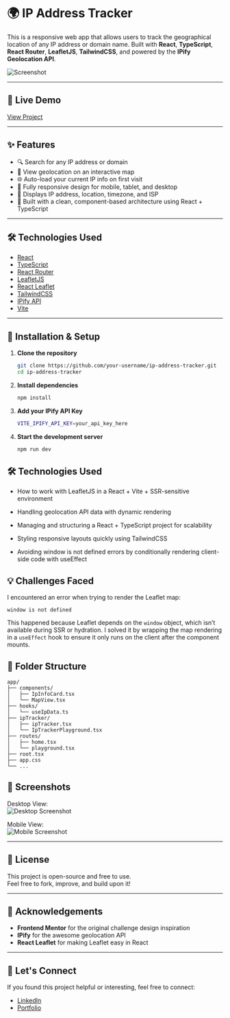 # 🌍 IP Address Tracker

This is a responsive web app that allows users to track the geographical location of any IP address or domain name. Built with **React**, **TypeScript**, **React Router**, **LeafletJS**, **TailwindCSS**, and powered by the **IPify Geolocation API**.

![Screenshot](./screenshot.png) <!-- Replace with actual path to your screenshot -->

---

## 🔗 Live Demo

[View Project](https://your-live-demo-url.com) <!-- Replace with your live site URL -->

---

## ✨ Features

- 🔍 Search for any IP address or domain
- 📍 View geolocation on an interactive map
- 🌐 Auto-load your current IP info on first visit
- 📱 Fully responsive design for mobile, tablet, and desktop
- 🧭 Displays IP address, location, timezone, and ISP
- 🎯 Built with a clean, component-based architecture using React + TypeScript

---

## 🛠 Technologies Used

- [React](https://reactjs.org/)
- [TypeScript](https://www.typescriptlang.org/)
- [React Router](https://reactrouter.com/)
- [LeafletJS](https://leafletjs.com/)
- [React Leaflet](https://react-leaflet.js.org/)
- [TailwindCSS](https://tailwindcss.com/)
- [IPify API](https://geo.ipify.org/)
- [Vite](https://vitejs.dev/)

---

## 🚧 Installation & Setup

1. **Clone the repository**
   ```bash
   git clone https://github.com/your-username/ip-address-tracker.git
   cd ip-address-tracker

2. **Install dependencies**

   ```bash
   npm install
   
3. **Add your IPify API Key**

   ```bash
   VITE_IPIFY_API_KEY=your_api_key_here

3. **Start the development server**

   ```bash
   npm run dev


## 🛠 Technologies Used


- How to work with LeafletJS in a React + Vite + SSR-sensitive environment

- Handling geolocation API data with dynamic rendering

- Managing and structuring a React + TypeScript project for scalability

- Styling responsive layouts quickly using TailwindCSS

- Avoiding window is not defined errors by conditionally rendering client-side code with useEffect


## 💡 Challenges Faced
I encountered an error when trying to render the Leaflet map:


```
window is not defined
```

This happened because Leaflet depends on the `window` object, which isn’t available during SSR or hydration. I solved it by wrapping the map rendering in a `useEffect` hook to ensure it only runs on the client after the component mounts.

## 📁 Folder Structure

```
app/
├── components/
│   ├── IpInfoCard.tsx
│   └── MapView.tsx
├── hooks/
│   └── useIpData.ts
├── ipTracker/
│   ├── ipTracker.tsx
│   └── IpTrackerPlayground.tsx
├── routes/
│   ├── home.tsx
│   └── playground.tsx
├── root.tsx
├── app.css
└── ...
```

## 📸 Screenshots

Desktop View:  
![Desktop Screenshot](/public/1750907968171.jpg)

Mobile View:  
![Mobile Screenshot](/public/1750907968176.jpg)

---

## 🧾 License

This project is open-source and free to use.  
Feel free to fork, improve, and build upon it!

---

## 🙌 Acknowledgements

- **Frontend Mentor** for the original challenge design inspiration  
- **IPify** for the awesome geolocation API  
- **React Leaflet** for making Leaflet easy in React

---

## 🔗 Let's Connect

If you found this project helpful or interesting, feel free to connect:

- [LinkedIn](#https://www.linkedin.com/in/joel-amaefula-10a030257/)
- [Portfolio](https://joel.com.ng)